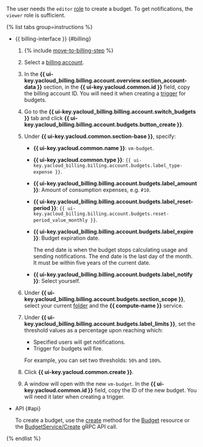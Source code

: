 The user needs the `editor` [role](../../iam/concepts/access-control/roles.md) to create a budget. To get notifications, the `viewer` role is sufficient.

{% list tabs group=instructions %}

- {{ billing-interface }} {#billing}

   1. {% include [move-to-billing-step](../../billing/_includes/move-to-billing-step.md) %}
   1. Select a [billing account](../../billing/concepts/billing-account.md).
   1. In the **{{ ui-key.yacloud_billing.billing.account.overview.section_account-data }}** section, in the **{{ ui-key.yacloud.common.id }}** field, copy the billing account ID. You will need it when creating a [trigger](../../functions/concepts/trigger/index.md) for budgets.
   1. Go to the **{{ ui-key.yacloud_billing.billing.account.switch_budgets }}** tab and click **{{ ui-key.yacloud_billing.billing.account.budgets.button_create }}**.
   1. Under **{{ ui-key.yacloud.common.section-base }}**, specify:
      * **{{ ui-key.yacloud.common.name }}**: `vm-budget`.
      * **{{ ui-key.yacloud.common.type }}**: `{{ ui-key.yacloud_billing.billing.account.budgets.label_type-expense }}`.
      * **{{ ui-key.yacloud_billing.billing.account.budgets.label_amount }}**: Amount of consumption expenses, e.g. `₽10`.
      * **{{ ui-key.yacloud_billing.billing.account.budgets.label_reset-period }}**: `{{ ui-key.yacloud_billing.billing.account.budgets.reset-period_value_monthly }}`.
      * **{{ ui-key.yacloud_billing.billing.account.budgets.label_expire }}**: Budget expiration date.

         The end date is when the budget stops calculating usage and sending notifications. The end date is the last day of the month. It must be within five years of the current date.
      * **{{ ui-key.yacloud_billing.billing.account.budgets.label_notify }}**: Select yourself.
   1. Under **{{ ui-key.yacloud_billing.billing.account.budgets.section_scope }}**, select your current [folder](../../resource-manager/concepts/resources-hierarchy.md#folder) and the **{{ compute-name }}** service.
   1. Under **{{ ui-key.yacloud_billing.billing.account.budgets.label_limits }}**, set the threshold values as a percentage upon reaching which:
      * Specified users will get notifications.
      * Trigger for budgets will fire.

      For example, you can set two thresholds: `50%` and `100%`.
   1. Click **{{ ui-key.yacloud.common.create }}**.
   1. A window will open with the new `vm-budget`. In the **{{ ui-key.yacloud.common.id }}** field, copy the ID of the new budget. You will need it later when creating a trigger.

- API {#api}

   To create a budget, use the [create](../../billing/api-ref/Budget/create.md) method for the [Budget](../../billing/api-ref/Budget/index.md) resource or the [BudgetService/Create](../../billing/api-ref/grpc/Budget/create.md) gRPC API call.

{% endlist %}
